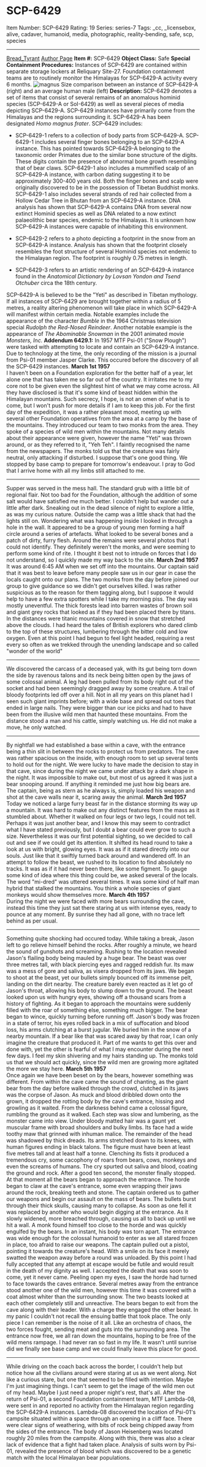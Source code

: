 # SCP-6429
Item Number: SCP-6429
Rating: 19
Series: series-7
Tags: _cc, _licensebox, alive, cadaver, humanoid, media, photographic, reality-bending, safe, scp, species

---

[Bread_Tyrant](javascript:;)
[Author Page](https://scp-wiki.wikidot.com/bread-tyrant-authorpage)
**Item #:** SCP-6429
**Object Class:** Safe
**Special Containment Procedures:** Instances of SCP-6429 are contained within separate storage lockers at Reliquary Site-27. Foundation containment teams are to routinely monitor the Himalayas for SCP-6429-A activity every 6 months.
![magnus](https://scp-wiki.wdfiles.com/local--files/scp-6429/magnus)
Size comparison between an instance of SCP-6429-A (right) and an average human male (left)
**Description:** SCP-6429 denotes a set of items that consist of several remains of an anomalous hominid species (SCP-6429-A or SoI-6429) as well as several pieces of media depicting SCP-6429-A. SCP-6429 instances have primarily come from the Himalayas and the regions surrounding it. SCP-6429-A has been designated _Homo magnus frater_.
SCP-6429 includes:
  * SCP-6429-1 refers to a collection of body parts from SCP-6429-A. SCP-6429-1 includes several finger bones belonging to an SCP-6429-A instance. This has pointed towards SCP-6429-A belonging to the taxonomic order Primates due to the similar bone structure of the digits. These digits contain the presence of abnormal bone growth resembling that of bear claws. SCP-6429-1 also includes a mummified scalp of an SCP-6429-A instance, with carbon dating suggesting it to be approximately 300-400 years old. Both the finger bones and scalp were originally discovered to be in the possession of Tibetan Buddhist monks. SCP-6429-1 also includes several strands of red hair collected from a Hollow Cedar Tree in Bhutan from an SCP-6429-A instance. DNA analysis has shown that SCP-6429-A contains DNA from several now extinct Hominid species as well as DNA related to a now extinct palaeolithic bear species, endemic to the Himalayas. It is unknown how SCP-6429-A instances were capable of inhabiting this environment.

  * SCP-6429-2 refers to a photo depicting a footprint in the snow from an SCP-6429-A instance. Analysis has shown that the footprint closely resembles the foot structure of several Hominid species not endemic to the Himalayan region. The footprint is roughly 0.75 metres in length.

  * SCP-6429-3 refers to an artistic rendering of an SCP-6429-A instance found in the _Anatomical Dictionary by Lovsan Yondon and Tsend Otchuber_ circa the 18th century.

SCP-6429-A is believed to be the "Yeti" as described in Tibetan mythology.
If all instances of SCP-6429 are brought together within a radius of 5 metres, a reality altering phenomenon will take place in which SCP-6429-A will manifest within certain media. Notable examples include the appearance of the character _Bumble_ in the 1964 Christmas television special _Rudolph the Red-Nosed Reindeer_. Another notable example is the appearance of _The Abominable Snowman_ in the 2001 animated movie _Monsters, Inc._
**Addendum 6429.1:** In 1957 MTF Psi-01 ("Snow Plough") were tasked with attempting to locate and contain an SCP-6429-A instance. Due to technology at the time, the only recording of the mission is a journal from Psi-01 member Jasper Clarke. This occured before the discovery of all the SCP-6429 instances.
**March 1st 1957**  
I haven't been on a Foundation exploration for the better half of a year, let alone one that has taken me so far out of the country. It irritates me to my core not to be given even the slightest hint of what we may come across. All they have disclosed is that it's some kind of beast hidden within the Himalayan mountains. Such secrecy, I hope, is not an omen of what is to come, but I won't push for more details if I am to keep this job.
For the first day of the expedition, it was a rather pleasant mood, meeting up with several other Foundation operatives from the area at a camp by the base of the mountains. They introduced our team to two monks from the area. They spoke of a species of wild men within the mountains. Not many details about their appearance were given, however the name "Yeti" was thrown around, or as they referred to it, "Yeh Teh". I faintly recognised the name from the newspapers. The monks told us that the creature was fairly neutral, only attacking if disturbed. I suppose that's one good thing.
We stopped by base camp to prepare for tomorrow's endeavour. I pray to God that I arrive home with all my limbs still attached to me.
* * *
Supper was served in the mess hall. The standard grub with a little bit of regional flair. Not too bad for the Foundation, although the addition of some salt would have satisfied me much better.
I couldn't help but wander out a little after dark. Sneaking out in the dead silence of night to explore a little, as was my curious nature. Outside the camp was a little shack that had the lights still on. Wondering what was happening inside I looked in through a hole in the wall. It appeared to be a group of young men forming a half circle around a series of artefacts. What looked to be several bones and a patch of dirty, furry flesh. Around the remains were several photos that I could not identify. They definitely weren't the monks, and were seeming to perform some kind of rite.
I thought it best not to intrude on forces that I do not understand, so I quickly made my way back to the site.
**March 2nd 1957**  
It was around 6:45 AM when we set off into the mountains. Our captain said that it was best to leave before many people saw us in our gear in case the locals caught onto our plans. The two monks from the day before joined our group to give guidance so we didn't get ourselves killed. I was rather suspicious as to the reason for them tagging along, but I suppose it would help to have a few extra spotters while I take my morning piss.
The day was mostly uneventful. The thick forests lead into barren wastes of brown soil and giant grey rocks that looked as if they had been placed there by titans. In the distances were titanic mountains covered in snow that stretched above the clouds. I had heard the tales of British explorers who dared climb to the top of these structures, lumbering through the bitter cold and low oxygen. Even at this point I had begun to feel light headed, requiring a rest every so often as we trekked through the unending landscape and so called "wonder of the world"
* * *
We discovered the carcass of a deceased yak, with its gut being torn down the side by ravenous talons and its neck being bitten open by the jaws of some colossal animal. A leg had been pulled from its body right out of the socket and had been seemingly dragged away by some creature. A trail of bloody footprints led off over a hill. Not in all my years on this planet had I seen such giant imprints before; with a wide base and spread out toes that ended in large nails. They were bigger than our ice picks and had to have been from the illusive wild men that haunted these mountains.
From the distance stood a man and his cattle, simply watching us. He did not make a move, he only watched.
* * *
By nightfall we had established a base within a cave, with the entrance being a thin slit in between the rocks to protect us from predators. The cave was rather spacious on the inside, with enough room to set up several tents to hold out for the night.
We were lucky to have made the decision to stay in that cave, since during the night we came under attack by a dark shape in the night. It was impossible to make out, but most of us agreed it was just a bear snooping around. If anything it reminded me just how big bears are. The captain, being as stern as he always is, simply loaded his weapon and shot at the cave walls near it, scaring away the animal.
**March 3rd 1957**  
Today we noticed a large furry beast far in the distance storming its way up a mountain. It was hard to make out any distinct features from the mass as it stumbled about. Whether it walked on four legs or two legs, I could not tell. Perhaps it was just another bear, and I know this may seem to contradict what I have stated previously, but I doubt a bear could ever grow to such a size. Nevertheless it was our first potential sighting, so we decided to call out and see if we could get its attention. It shifted its head round to take a look at us with bright, glowing eyes. It was as if it stared directly into our souls.
Just like that it swiftly turned back around and wandered off. In an attempt to follow the beast, we rushed to its location to find absolutely no tracks. It was as if it had never been there, like some figment.
To gauge some kind of idea where this thing could be, we asked several of the locals. The word "mi-dred" was uttered several times. It was some kind of half man hybrid that stalked the mountains. You think a whole species of giant monkeys would show themselves more.
**March 4th 1957**  
During the night we were faced with more bears surrounding the cave, instead this time they just sat there staring at us with intense eyes, ready to pounce at any moment. By sunrise they had all gone, with no trace left behind as per usual.
* * *
Something quite shocking had occured today. While taking a break, Jason left to go relieve himself behind the rocks. After roughly a minute, we heard the sound of gunshots and screaming. Rushing to the location revealed Jason's flailing body being mauled by a huge bear. The beast was over three metres tall, with black piercing eyes and ragged reddish fur. Its maw was a mess of gore and saliva, as visera dropped from its jaws.
We began to shoot at the beast, yet our bullets simply bounced off its immense pelt, landing on the dirt nearby. The creature barely even reacted as it let go of Jason's throat, allowing his body to slump down to the ground.
The beast looked upon us with hungry eyes, showing off a thousand scars from a history of fighting. As it began to approach the mountains were suddenly filled with the roar of something else, something much bigger. The bear began to wince, quickly turning before running off.
Jason's body was frozen in a state of terror, his eyes rolled back in a mix of suffocation and blood loss, his arms clutching at a burst jugular. We buried him in the snow of a nearby mountain.
If a bear like that was scared away by that roar, I can only imagine the creature that produced it. Part of me wants to get this over and done with, yet the other is fearful of what I may encounter during the next few days. I feel my skin shivering and my hairs standing up.
The monks told us that we should act quickly, since the wild men are growing more agitated the more we stay here.
**March 5th 1957**  
Once again we have been beset on by the bears, however something was different. From within the cave came the sound of chanting, as the giant bear from the day before walked through the crowd, clutched in its jaws was the corpse of Jason. As muck and blood dribbled down onto the grown, it dropped the rotting body by the cave's entrance, hissing and growling as it waited.
From the darkness behind came a colossal figure, rumbling the ground as it walked. Each step was slow and lumbering, as the monster came into view. Under bloody matted hair was a gaunt yet muscular frame with broad shoulders and bulky limbs. Its face had a wide toothy maw that grinned with inhuman malice. The remainder of the head was shadowed by thick dreads. Its arms stretched down to its knees, with human figures ending in black talons. The figure must have been at least five metres tall and at least half a tonne. Clenching its fists it produced a tremendous cry, some cacophony of roars from bears, cows, monkeys and even the screams of humans. The cry spurted out saliva and blood, coating the ground and rock.
After a good ten second, the monster finally stopped. At that moment all the bears began to approach the entrance. The horde began to claw at the cave's entrance, some even wrapping their jaws around the rock, breaking teeth and stone. The captain ordered us to gather our weapons and begin our assault on the mass of bears. The bullets burst through their thick skulls, causing many to collapse. As soon as one fell it was replaced by another who would begin digging at the entrance.
As it slowly widened, more breached through, causing us all to back up until we hit a wall. A monk found himself too close to the horde and was quickly engulfed by the bears. In an instant, his body was torn apart.
The entrance was wide enough for the colossal humanoid to enter as we all stared frozen in place, too afraid to raise our weapons. The captain pulled out a pistol, pointing it towards the creature's head. With a smile on its face it merely swatted the weapon away before a round was unloaded.
By this point I had fully accepted that any attempt at escape would be futile and would result in the death of my dignity as well. I accepted the death that was soon to come, yet it never came. Peeling open my eyes, I saw the horde had turned to face towards the caves entrance.
Several metres away from the entrance stood another one of the wild men, however this time it was covered with a coat almost whiter than the surrounding snow. The two beasts looked at each other completely still and unreactive. The bears began to exit from the cave along with their leader. With a charge they engaged the other beast.
In my panic I couldn't not recall the ensuing battle that took place. The only piece I can remember is the noise of it all. Like an orchestra of chaos, the two forces fought, sending meat and guts into the surrounding area.
The entrance now free, we all ran down the mountains, hoping to be free of the wild mens rampage. I had never ran so fast in my life. It wasn't until sunrise did we finally see base camp and we could finally leave this place for good.
* * *
While driving on the coach back across the border, I couldn't help but notice how all the civilians around were staring at us as we went along. Not like a curious stare, but one that seemed to be filled with intention. Maybe I'm just imagining things.
I can't seem to get the image of the wild men out of my head. Maybe I just need a proper night's rest, that's all.
After the return of Psi-01, a second Foundation containment team, MTF Lambda-08, were sent in and reported no activity from the Himalayan region regarding the SCP-6429-A instances.
Lambda-08 discovered the location of Psi-01's campsite situated within a space through an opening in a cliff face. There were clear signs of weathering, with bits of rock being chipped away from the sides of the entrance. The body of Jason Heisenberg was located roughly 20 miles from the campsite. Along with this, there was also a clear lack of evidence that a fight had taken place. Analysis of suits worn by Psi-01, revealed the presence of blood which was discovered to be a genetic match with the local Himalayan bear populations.